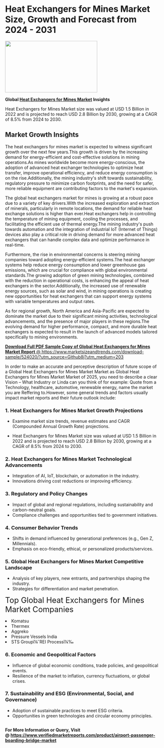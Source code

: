 <H1>Heat Exchangers for Mines Market Size, Growth and Forecast from 2024 - 2031</H1><img class="aligncenter size-medium wp-image-584254" src="https://thirdeyenews.in/wp-content/uploads/2024/09/Global-Market-Research-300x168.jpeg" alt="" width="300" height="168" /><p><strong>Global&nbsp;<a href="https://www.marketsizeandtrends.com/download-sample/524020/?utm_source=Github8j?utm_medium=203">Heat Exchangers for Mines Market</a> Insights</strong></p><p>Heat Exchangers for Mines Market size was valued at USD 1.5 Billion in 2022 and is projected to reach USD 2.8 Billion by 2030, growing at a CAGR of 8.5% from 2024 to 2030.</p><p><h2>Market Growth Insights</h2> <p>The heat exchangers for mines market is expected to witness significant growth over the next few years.This growth is driven by the increasing demand for energy-efficient and cost-effective solutions in mining operations.As mines worldwide become more energy-conscious, the adoption of advanced heat exchanger technologies to optimize heat transfer, improve operational efficiency, and reduce energy consumption is on the rise.Additionally, the mining industry's shift towards sustainability, regulatory pressure to minimize carbon footprints, and the need for safer, more reliable equipment are contributing factors to the market's expansion.</p> <p><a href="#"></a></p> <p>The global heat exchangers market for mines is growing at a robust pace due to a variety of key drivers.With the increased exploration and extraction of minerals, particularly in remote locations, the demand for reliable heat exchange solutions is higher than ever.Heat exchangers help in controlling the temperature of mining equipment, cooling the processes, and facilitating the efficient use of thermal energy.The mining industry's push towards automation and the integration of industrial IoT (Internet of Things) devices also play a critical role in driving demand for more advanced heat exchangers that can handle complex data and optimize performance in real-time.</p> <p>Furthermore, the rise in environmental concerns is steering mining companies toward adopting energy-efficient systems.The heat exchanger systems help reduce energy consumption and lower greenhouse gas emissions, which are crucial for compliance with global environmental standards.The growing adoption of green mining technologies, combined with the reduction in operational costs, is enhancing the appeal of heat exchangers in the sector.Additionally, the increased use of renewable energy sources, such as solar and wind, in mining operations is creating new opportunities for heat exchangers that can support energy systems with variable temperatures and output rates.</p> <p>As for regional growth, North America and Asia-Pacific are expected to dominate the market due to their significant mining activities, technological advancements, and the presence of major players in these regions.The evolving demand for higher performance, compact, and more durable heat exchangers is expected to result in the launch of advanced models tailored specifically to mining environments.</p> <p><a href="#"></p><p><span class=""><strong>Download Full PDF Sample Copy of Global Heat Exchangers for Mines Market Report</strong> @ <a href="https://www.marketsizeandtrends.com/download-sample/524020/?utm_source=Github8j?utm_medium=203" target="_blank">https://www.marketsizeandtrends.com/download-sample/524020/?utm_source=Github8j?utm_medium=203</a></span></p><p>In order to make an accurate and perceptive description of future scope of a Global&nbsp;Heat Exchangers for Mines Market Market as Global&nbsp;Heat Exchangers for Mines Market Market of 2025, you need to describe a clear Vision &ndash; What Industry or Linda can you think of for example: Quote from a Technology, healthcare, automotive, renewable energy, name the market you are Reffering to.However, some general trends and factors usually impact market reports and their future outlook include:</p><h3>1.&nbsp;<strong>Heat Exchangers for Mines Market Growth Projections</strong></h3><ul><li>Examine market size trends, revenue estimates and CAGR (Compounded Annual Growth Rate) projections.</li><li><p>Heat Exchangers for Mines Market size was valued at USD 1.5 Billion in 2022 and is projected to reach USD 2.8 Billion by 2030, growing at a CAGR of 8.5% from 2024 to 2030.</p></li></ul><h3>2.&nbsp;<strong>Heat Exchangers for Mines Market Technological Advancements</strong></h3><ul><li>Integration of AI, IoT, blockchain, or automation in the industry.</li><li>Innovations driving cost reductions or improving efficiency.</li></ul><h3>3.&nbsp;<strong>Regulatory and Policy Changes</strong></h3><ul><li>Impact of global and regional regulations, including sustainability and carbon-neutral goals.</li><li>Compliance challenges and opportunities tied to government initiatives.</li></ul><h3>4.&nbsp;<strong>Consumer Behavior Trends</strong></h3><ul><li>Shifts in demand influenced by generational preferences (e.g., Gen Z, Millennials).</li><li>Emphasis on eco-friendly, ethical, or personalized products/services.</li></ul><h3>5.&nbsp;<strong>Global Heat Exchangers for Mines Market Competitive Landscape</strong></h3><ul><li>Analysis of key players, new entrants, and partnerships shaping the industry.</li><li>Strategies for differentiation and market penetration.</li></ul><p data-pm-slice="1 1 []"><span style="color: inherit; font-family: inherit; font-size: 25px;">Top Global Heat Exchangers for Mines Market Companies</span></p><div class="" data-test-id=""><p><li>Komatsu</li><li> Thermex</li><li> Aggreko</li><li> Pressure Vessels India</li><li> STS Groupï¼ˆREI Processï¼‰</li></p></div><h3>6.&nbsp;<strong>Economic and Geopolitical Factors</strong></h3><ul><li>Influence of global economic conditions, trade policies, and geopolitical events.</li><li>Resilience of the market to inflation, currency fluctuations, or global crises.</li></ul><h3>7.&nbsp;<strong>Sustainability and ESG (Environmental, Social, and Governance)</strong></h3><ul><li>Adoption of sustainable practices to meet ESG criteria.</li><li>Opportunities in green technologies and circular economy principles.</li></ul><h2><strong style="font-size: 14px;">For More Information or Query, Visit @&nbsp;</strong><a style="background-color: #ffffff; font-size: 14px;" href="https://www.marketsizeandtrends.com/report/heat-exchangers-for-mines-market/" target="_blank">https://www.verifiedmarketreports.com/product/airport-passenger-boarding-bridge-market</a></h2>